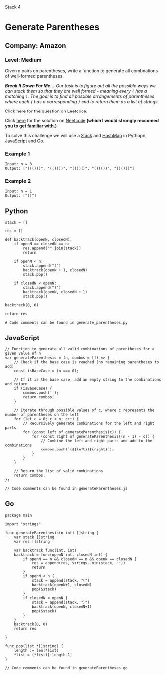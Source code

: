 Stack 4
# Generate Parentheses
## Company: Amazon
### Level: Medium

Given `n` pairs on parentheses, write a function to generate all combnations of well-formed parentheses.

***Break It Down For Me...***
*Our task is to figure out all the possible ways we can stack them so that they are well formed - meaning every `(` has a matching `)`.*
*The goal is to find all possible arrangements of parentheses where each `(` has a corresponding `)` and to return them as a list of strings.*

Click [here](https://leetcode.com/problems/generate-parentheses/description/) for the question on Leetcode.

Click [here](https://www.youtube.com/watch?v=s9fokUqJ76A) for the solution on [Neetcode](https://neetcode.io/) **(which I would strongly reccomed you to get familiar with.)**

To solve this challenge we will use a [Stack](https://www.geeksforgeeks.org/introduction-to-stack-data-structure-and-algorithm-tutorials/) and [HashMap](https://stackoverflow.com/questions/2592043/what-is-a-hash-map-in-programming-and-where-can-it-be-used) in Pythopn, JavaScript and Go.

### Example 1
```
Input: n = 3
Output: ["((()))", "(()())", "(())()", "()(())", "()()()"]
```

### Example 2
```
Input: n = 1
Output: ["()"]
```

## Python
```
stack = []

res = []

def backtrack(openN, closedN):
    if openN == closedN == n:
        res.append("".join(stack))
        return

    if openN < n:
        stack.append("(")
        backtrack(openN + 1, closedN)
        stack.pop()

    if closedN < openN:
        stack.append(")")
        backtrack(openN, closedN + 1)
        stack.pop()

backtrack(0, 0)

return res

# Code comments can be found in generate_parentheses.py
```

## JavaScript
```
// Function to generate all valid combinations of parentheses for a given value of n
var generateParenthesis = (n, combos = []) => {
    // Check if the base case is reached (no remaining parentheses to add)
    const isBaseCase = (n === 0);

    // If it is the base case, add an empty string to the combinations and return
    if (isBaseCase) {
        combos.push('');
        return combos;
    }

    // Iterate through possible values of c, where c represents the number of parentheses on the left
    for (let c = 0; c < n; c++) {
        // Recursively generate combinations for the left and right parts
        for (const left of generateParenthesis(c)) {
            for (const right of generateParenthesis((n - 1) - c)) {
                // Combine the left and right parts and add to the combinations
                combos.push(`(${left})${right}`);
            }
        }
    }

    // Return the list of valid combinations
    return combos;
};

// Code comments can be found in generateParentheses.js
```

## Go
```
package main

import "strings"

func generateParenthesis(n int) []string {
	var stack []string
	var res []string

	var backtrack func(int, int)
	backtrack = func(openN int, closedN int) {
		if openN == n && closedN == n && openN == closedN {
			res = append(res, strings.Join(stack, ""))
			return
		}
		if openN < n {
			stack = append(stack, "(")
			backtrack(openN+1, closedN)
			pop(&stack)
		}
		if closedN < openN {
			stack = append(stack, ")")
			backtrack(openN, closedN+1)
			pop(&stack)
		}
	}
	backtrack(0, 0)
	return res

}

func pop(list *[]string) {
	length := len(*list)
	*list = (*list)[:length-1]
}

// Code comments can be found in generateParentheses.go
```